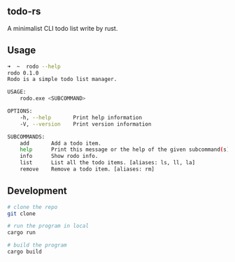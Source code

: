 ## todo-rs

A minimalist CLI todo list write by rust.

## Usage

```bash
➜  ~  rodo --help
rodo 0.1.0
Rodo is a simple todo list manager.

USAGE:
    rodo.exe <SUBCOMMAND>

OPTIONS:
    -h, --help       Print help information
    -V, --version    Print version information

SUBCOMMANDS:
    add       Add a todo item.
    help      Print this message or the help of the given subcommand(s)
    info      Show rodo info.
    list      List all the todo items. [aliases: ls, ll, la]
    remove    Remove a todo item. [aliases: rm]
```

## Development

```bash
# clone the repo
git clone

# run the program in local
cargo run

# build the program
cargo build
```
